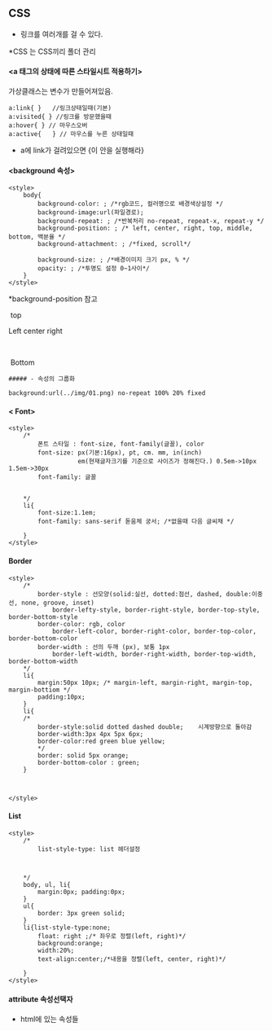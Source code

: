 ## CSS 

<link/> 

- 링크를 여러개를 걸 수 있다.



*CSS 는 CSS끼리 폴더 관리





#### <a 태그의 상태에 따른 스타일시트 적용하기>

가상클래스는 변수가 만들어져있음. 

~~~
a:link{	}	//링크상태일때(기본)
a:visited{ } //링크를 방문했을때
a:hover{ } // 마우스오버
a:active{	} // 마우스를 누른 상태일때
~~~

- a에 link가 걸려있으면 {이 안을 실행해라}

  

#### <background 속성>

~~~background
<style>
	body{
		background-color: ; /*rgb코드, 컬러명으로 배경색상설정 */
		background-image:url(파일경로);
		background-repeat: ; /*반복처리 no-repeat, repeat-x, repeat-y */
		background-position: ; /* left, center, right, top, middle, bottom, 백분율 */
		background-attachment: ; /*fixed, scroll*/ 
		
		background-size: ; /*배경이미지 크기 px, % */
		opacity: ; /*투명도 설정 0~1사이*/
	}
</style>
~~~

*background-position 참고

​								top



Left					 center                 right

​                           

​							Bottom



	##### - 속성의 그룹화

~~~그룹화
background:url(../img/01.png) no-repeat 100% 20% fixed 
~~~



#### < Font>

~~~font
<style>
	/*
		폰트 스타일 : font-size, font-family(글꼴), color
		font-size: px(기본:16px), pt, cm. mm, in(inch)
				   em(현재글자크기를 기준으로 사이즈가 정해진다.) 0.5em->10px  1.5em->30px
		font-family: 글꼴
	
	
	*/
	li{
		font-size:1.1em;
		font-family: sans-serif 돋움체 궁서; /*없을때 다음 글씨채 */
		
	}
</style>
~~~

 

#### Border

~~~border
<style>
	/*
		border-style : 선모양(solid:실선, dotted:점선, dashed, double:이중선, none, groove, inset)
			border-lefty-style, border-right-style, border-top-style, border-bottom-style
		border-color: rgb, color
			border-left-color, border-right-color, border-top-color, border-bottom-color
		border-width : 선의 두깨 (px), 보통 1px
			border-left-width, border-right-width, border-top-width, border-bottom-width
	*/
	li{
		margin:50px 10px; /* margin-left, margin-right, margin-top, margin-bottiom */
		padding:10px;
	}
	li{
	/*	
		border-style:solid dotted dashed double;    시계방향으로 돌아감 
		border-width:3px 4px 5px 6px;
		border-color:red green blue yellow; 
		*/	 
		border: solid 5px orange;
		border-bottom-color : green;
	}



</style>
~~~



#### List

~~~list
<style>
	/*
		list-style-type: list 헤더설정 
	
	
	
	*/
	body, ul, li{
		margin:0px; padding:0px;
	}
	ul{
		border: 3px green solid;
	}
	li{list-style-type:none;
		float: right ;/* 좌우로 정렬(left, right)*/
		background:orange;
		width:20%;
		text-align:center;/*내용을 정렬(left, center, right)*/
	
	}
</style>
~~~





#### attribute 속성선택자

- html에 있는 속성들





